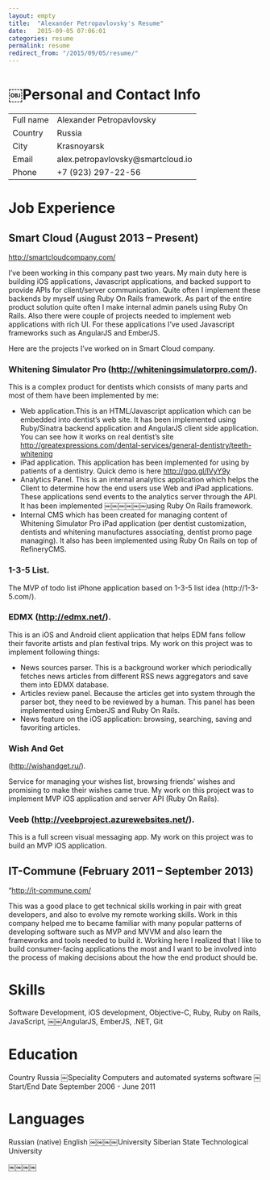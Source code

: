 ```yaml
---
layout: empty
title:  "Alexander Petropavlovsky's Resume"
date:   2015-09-05 07:06:01
categories: resume
permalink: resume
redirect_from: "/2015/09/05/resume/"
---
```


# ￼Personal and Contact Info

<table>
    <tr>
        <td>Full name</td>
        <td>Alexander Petropavlovsky</td>
    </tr>
    <tr>
        <td>Country</td>
        <td>Russia</td>
    </tr>
    <tr>
        <td>City</td>
        <td>Krasnoyarsk</td>
    </tr>
    <tr>
        <td>Email</td>
        <td>alex.petropavlovsky@smartcloud.io</td>
    </tr>
    <tr>
        <td>Phone</td>
        <td>+7 (923) 297-22-56</td>
    </tr>
</table>

# Job Experience

## Smart Cloud (August 2013 – Present)
http://smartcloudcompany.com/

I’ve been working in this company past two years. My main duty here is building iOS applications, Javascript applications, and backed support to provide APIs for client/server communication. Quite often I implement these backends by myself using Ruby On Rails framework. As part of the entire product solution quite often I make internal admin panels using Ruby On Rails. Also there were couple of projects needed to implement web applications with rich UI. For these applications I’ve used Javascript frameworks such as AngularJS and EmberJS. 

Here are the projects I’ve worked on in Smart Cloud company.

### Whitening Simulator Pro (http://whiteningsimulatorpro.com/). 

This is a complex product for dentists which consists of many parts and most of them have been implemented by me:

- Web application.This is an HTML/Javascript application which can be embedded into dentist’s web site. It has been implemented using Ruby/Sinatra backend application and AngularJS client side application. You can see how it works on real dentist’s site http://greatexpressions.com/dental-services/general-dentistry/teeth-whitening
- iPad application. This application has been implemented for using by patients of a dentistry. Quick demo is here http://goo.gl/lVyY9y
- Analytics Panel. This is an internal analytics application which helps the Client to determine how the end users use Web and iPad applications. These applications send events to the analytics server through the API. It has been implemented ￼￼￼￼￼￼using Ruby On Rails framework.
- Internal CMS which has been created for managing content of Whitening Simulator Pro iPad application (per dentist customization, dentists and whitening manufactures associating, dentist promo page managing). It also has been implemented using Ruby On Rails on top of RefineryCMS.

### 1-3-5 List. 

The MVP of todo list iPhone application based on 1-3-5 list idea (http://1-3- 5.com/).

### EDMX (http://edmx.net/). 

This is an iOS and Android client application that helps EDM fans follow their favorite artists and plan festival trips. My work on this project was to implement following things:

- News sources parser. This is a background worker which periodically fetches news articles from different RSS news aggregators and save them into EDMX database.
- Articles review panel. Because the articles get into system through the parser bot, they need to be reviewed by a human. This panel has been implemented using EmberJS and Ruby On Rails.
- News feature on the iOS application: browsing, searching, saving and favoriting articles.

### Wish And Get 

(http://wishandget.ru/). 

Service for managing your wishes list, browsing friends' wishes and promising to make their wishes came true. My work on this project was to implement MVP iOS application and server API (Ruby On Rails).

### Veeb (http://veebproject.azurewebsites.net/). 

This is a full screen visual messaging app. My work on this project was to build an MVP iOS application.

## IT-Commune (February 2011 – September 2013)

“http://it-commune.com/

This was a good place to get technical skills working in pair with great developers, and also to evolve my remote working skills. Work in this company helped me to became familiar with many popular patterns of developing software such as MVP and MVVM and also learn the frameworks and tools needed to build it. Working here I realized that I like to build consumer-facing applications the most and I want to be involved into the process of making decisions about the how the end product should be.

# Skills

Software Development, iOS development, Objective-C, Ruby, Ruby on Rails, JavaScript, ￼￼AngularJS, EmberJS, .NET, Git

# Education

Country         Russia
￼Speciality      Computers and automated systems software
￼Start/End Date  September 2006 - June 2011

# Languages

Russian (native) English
￼￼￼￼University      Siberian State Technological University

￼￼￼￼
